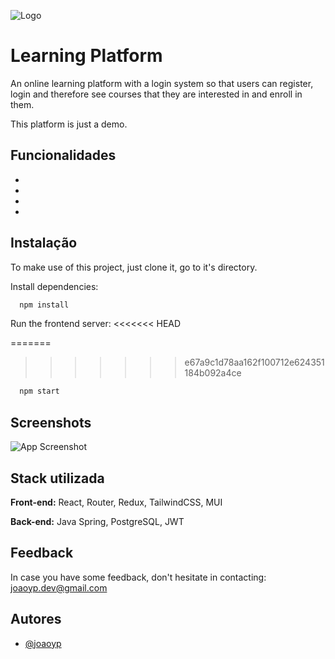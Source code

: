 ![Logo](https://imgur.com/tIUs4eu.png)

# Learning Platform

An online learning platform with a login system so that users can register, login and therefore see courses that they are interested in and enroll in them.

This platform is just a demo.

## Funcionalidades

-
-
-
-

## Instalação

To make use of this project, just clone it, go to it's directory.

Install dependencies:

```bash
  npm install
```

Run the frontend server:
<<<<<<< HEAD

=======
>>>>>>> e67a9c1d78aa162f100712e624351184b092a4ce
```bash
  npm start
```

## Screenshots

![App Screenshot](https://imgur.com/tIUs4eu.png)

## Stack utilizada

**Front-end:** React, Router, Redux, TailwindCSS, MUI

**Back-end:** Java Spring, PostgreSQL, JWT

## Feedback

In case you have some feedback, don't hesitate in contacting: joaoyp.dev@gmail.com

## Autores

- [@joaoyp](https://www.github.com/joaoyp)
